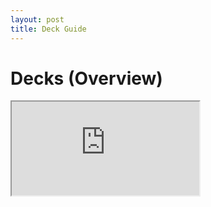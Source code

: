 ```yaml
---
layout: post
title: Deck Guide
---
```



# Decks (Overview)

<div>
  <iframe class="embed-doc" src="https://docs.google.com/spreadsheets/d/e/2PACX-1vSrEpOyAs_qu4EEb4BkYgJOg44ypKo_H_zz6DpGbSf9_UPfsCQF_ZhhbQojQPesQMEW0Nx4xNLus710/pubhtml?widget=true&amp;headers=false"></iframe>
</div>
